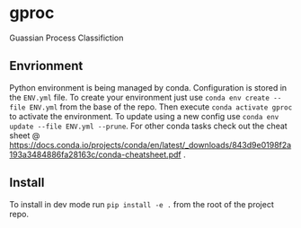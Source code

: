 # gproc
Guassian Process Classifiction

## Envrionment
Python environment is being managed by conda.
Configuration is stored in the `ENV.yml` file.
To create your environment just use `conda env create --file ENV.yml` from the base of the repo.
Then execute `conda activate gproc` to activate the environment.
To update using a new config use `conda env update --file ENV.yml --prune`.
For other conda tasks check out the cheat sheet @ https://docs.conda.io/projects/conda/en/latest/_downloads/843d9e0198f2a193a3484886fa28163c/conda-cheatsheet.pdf .

## Install
To install in dev mode run `pip install -e .` from the root of the project repo.
